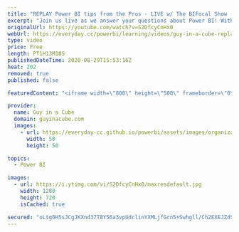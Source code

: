 ```yaml
---
title: "REPLAY Power BI tips from the Pros - LIVE w/ The BIFocal Show (Aug 29, 2020)"
excerpt: "Join us live as we answer your questions about Power BI! With special guest, Jason Himmelstein and John White from The BIFocal Show podcast!  Connect with Jason and John: Twitter: https://twitter.com/jasehimm Twitter: https://twitter.com/diverdown1964 Twitter: https://twitter.com/BIFocalShow Website:"
originalUrl: https://youtube.com/watch?v=S2DfcyCnHx0
webUrl: https://everyday.cc/powerbi/learning/videos/guy-in-a-cube-replay-power-bi-tips-from-the-pros-live-w-the-bifocal-show-aug-29-2020/
type: video
price: Free
length: PT1H13M18S
publishedDateTime: 2020-08-29T15:53:16Z
heat: 202
removed: true
published: false

featuredContent: "<iframe width=\"800\" height=\"500\" frameborder=\"0\" src=\"https://www.youtube.com/embed/S2DfcyCnHx0\" allow=\"accelerometer; autoplay; encrypted-media; gyroscope; picture-in-picture\" allowfullscreen></iframe>"

provider:
  name: Guy in a Cube
  domain: guyinacube.com
  images:
    - url: https://everyday-cc.github.io/powerbi/assets/images/organizations/guyinacube.com-50x50.jpg
      width: 50
      height: 50

topics:
  - Power BI

images:
  - url: https://i.ytimg.com/vi/S2DfcyCnHx0/maxresdefault.jpg
    width: 1280
    height: 720
    isCached: true

secured: "oLtg0H5sJCgJKXnd37T8Y56a3vpUdclinYXMLjfGrn5+Swhgll/Ch2EXEJZdS2zIvNmcJ2RTs9Zdx5ko1stMMezSvNrdTY9/1fI/F4LtxEFFQC3TF3WVAegyz0o3+ERF92DIEgn7eshCKKCtJ/Yd7CbTf+PYn/6UJYuHF6HVz/kkdEJHIbMS2H2W5bSHsxd7mhtOoqqTFBmo9Gr3HjKhSuPcgclyaoBYMZ0c9ycADmQ5qCT1vdbmI//oG797HmpYxPtk+fr4xkDC8Cr8TGU0OryNSDyzglKq4rq+IiTinMVa0PxDN/J3yoJBReJQCdfSLC6UyKKInhXd/wFBU/zikUMnSb7xFapBnXREvfVbMbrrFL9F/FQx03f8yDnik+EjV+JZ5YBYEcpRdn575GAIVol8E1CT7KEYGFxPRpHFNFQ=;cFhZehSxD2J2pePM8Jel2w=="
---
```


